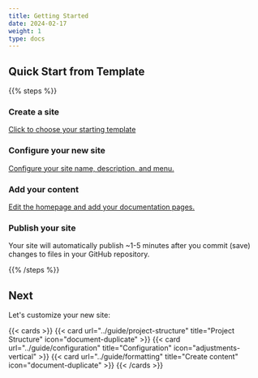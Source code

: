 ```yaml
---
title: Getting Started
date: 2024-02-17
weight: 1
type: docs
---
```


## Quick Start from Template

{{% steps %}}

### Create a site

[Click to choose your starting template](https://hugoblox.com/templates)

### Configure your new site

[Configure your site name, description, and menu.](https://docs.hugoblox.com/tutorial/blog/)

### Add your content

[Edit the homepage and add your documentation pages.](https://docs.hugoblox.com/tutorial/blog/)

### Publish your site

Your site will automatically publish ~1-5 minutes after you commit (save) changes to files in your GitHub repository.

{{% /steps %}}

## Next

Let's customize your new site:

{{< cards >}}
  {{< card url="../guide/project-structure" title="Project Structure" icon="document-duplicate" >}}
  {{< card url="../guide/configuration" title="Configuration" icon="adjustments-vertical" >}}
  {{< card url="../guide/formatting" title="Create content" icon="document-duplicate" >}}
{{< /cards >}}
